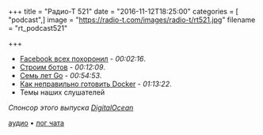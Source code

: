+++
title = "Радио-Т 521"
date = "2016-11-12T18:25:00"
categories = [ "podcast",]
image = "https://radio-t.com/images/radio-t/rt521.jpg"
filename = "rt_podcast521"

+++

- [Facebook всех похоронил](http://www.theverge.com/2016/11/11/13602824/facebook-just-killed-everyone) - *00:02:16*.
- [Строим ботов](https://github.com/umputun/rt-bot) - *00:12:09*.
- [Семь лет Go](https://blog.golang.org/7years) - *00:54:53*.
- [Как неправильно готовить Docker](https://www.voxxed.com/blog/2016/11/docker-container-anti-patterns/) - *01:13:22*.
- Темы наших слушателей

_Спонсор этого выпуска [DigitalOcean](https://www.digitalocean.com)_

[аудио](http://cdn.radio-t.com/rt_podcast521.mp3) • [лог чата](http://chat.radio-t.com/logs/radio-t-521.html)
<audio src="http://cdn.radio-t.com/rt_podcast521.mp3" preload="none"></audio>

